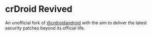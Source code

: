 # crDroid Revived

An unofficial fork of [@crdroidandroid](https://github.com/crdroidandroid) with the aim to deliver the latest security patches beyond its official life.
